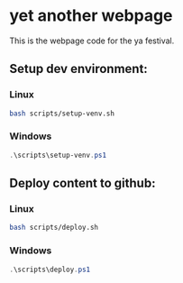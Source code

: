 # yet another webpage

This is the webpage code for the ya festival.

## Setup dev environment:

### Linux

```sh
bash scripts/setup-venv.sh
```

### Windows

```powershell
.\scripts\setup-venv.ps1
```

## Deploy content to github:

### Linux

```sh
bash scripts/deploy.sh
```

### Windows

```powershell
.\scripts\deploy.ps1
```
